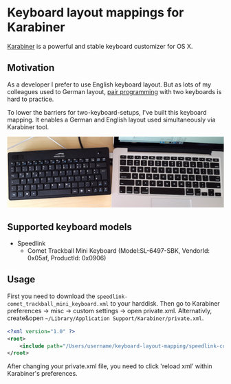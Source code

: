 
Keyboard layout mappings for Karabiner
========================================

[Karabiner](https://pqrs.org/osx/karabiner/)
 is a powerful and stable keyboard customizer for OS X.
 

Motivation 
----------------------------------------
As a developer I prefer to use English keyboard layout.
But as lots of my colleagues used to German layout,
[pair programming](https://en.wikipedia.org/wiki/Pair_programming) 
with two keyboards is hard to practice.

To lower the barriers for two-keyboard-setups, I've built this keyboard mapping.
It enables a German and English layout used simultaneously via Karabiner tool.

![A German keyboard and an US keyboard working on one MacBookPro side by side with thir native layouts.](german_and_us_layout_working_side_by_side_on_one_Mac_OS_X.jpg?raw=true)

Supported keyboard models
-----------------------------------------

* Speedlink
   * Comet Trackball Mini Keyboard (Model:SL-6497-SBK, VendorId: 0x05af, ProductId: 0x0906)


Usage
-----------------------------------------

First you need to download the ```speedlink-comet_trackball_mini_keyboard.xml``` to your harddisk.
Then go to Karabiner preferences -> misc -> custom settings -> open private.xml.
Alternativly, create&open ```~/Library/Application Support/Karabiner/private.xml```.

```xml
<?xml version="1.0" ?>
<root>
	<include path="/Users/username/keyboard-layout-mapping/speedlink-comet_trackball_mini_keyboard.xml" />
</root>
```

After changing your private.xml file, you need to click 'reload xml' within Karabiner's preferences.